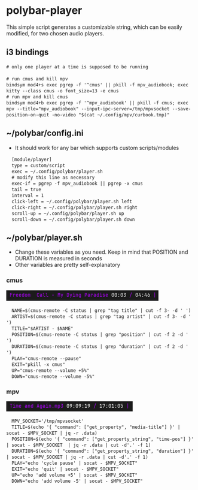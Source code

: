 # polybar-player

This simple script generates a customizable string, which can be easily modified, for two chosen audio players.

## i3 bindings
```
# only one player at a time is supposed to be running

# run cmus and kill mpv
bindsym mod4+s exec pgrep -f '^cmus' || pkill -f mpv_audiobook; exec kitty --class cmus -o font_size=13 -e cmus
# run mpv and kill cmus
bindsym mod4+b exec pgrep -f '^mpv_audiobook' || pkill -f cmus; exec mpv --title="mpv_audiobook" --input-ipc-server=/tmp/mpvsocket --save-position-on-quit -no-video "$(cat ~/.config/mpv/curbook.tmp)"
```

## ~/polybar/config.ini
- It should work for any bar which supports custom scripts/modules
```
  [module/player]
  type = custom/script
  exec = ~/.config/polybar/player.sh
  # modify this line as necessary
  exec-if = pgrep -f mpv_audiobook || pgrep -x cmus
  tail = true
  interval = 1
  click-left = ~/.config/polybar/player.sh left
  click-right = ~/.config/polybar/player.sh right
  scroll-up = ~/.config/polybar/player.sh up
  scroll-down = ~/.config/polybar/player.sh down
```
## ~/polybar/player.sh
- Change these variables as you need. Keep in mind that POSITION and DURATION is measured in seconds
- Other variables are pretty self-explanatory
### cmus
![cmus_preview](https://github.com/skafiend/polybar-player/blob/main/preview_cmus.png)
```
  NAME=$(cmus-remote -C status | grep "tag title" | cut -f 3- -d ' ')
  ARTIST=$(cmus-remote -C status | grep "tag artist" | cut -f 3- -d ' ')
  TITLE="$ARTIST - $NAME"
  POSITION=$(cmus-remote -C status | grep "position" | cut -f 2 -d ' ')
  DURATION=$(cmus-remote -C status | grep "duration" | cut -f 2 -d ' ')
  PLAY="cmus-remote --pause"
  EXIT="pkill -x cmus"
  UP="cmus-remote --volume +5%"
  DOWN="cmus-remote --volume -5%"
```
### mpv
![mpv_preview](https://github.com/skafiend/polybar-player/blob/main/preview_mpv.png)
```
  MPV_SOCKET='/tmp/mpvsocket'
  TITLE=$(echo '{ "command": ["get_property", "media-title"] }' | socat - $MPV_SOCKET | jq -r .data)
  POSITION=$(echo '{ "command": ["get_property_string", "time-pos"] }' | socat - $MPV_SOCKET  | jq -r .data | cut -d'.' -f 1)
  DURATION=$(echo '{ "command": ["get_property_string", "duration"] }' | socat - $MPV_SOCKET | jq -r .data | cut -d'.' -f 1)
  PLAY="echo 'cycle pause' | socat - $MPV_SOCKET" 
  EXIT="echo 'quit' | socat - $MPV_SOCKET" 
  UP="echo 'add volume +5' | socat - $MPV_SOCKET" 
  DOWN="echo 'add volume -5' | socat - $MPV_SOCKET" 
```
